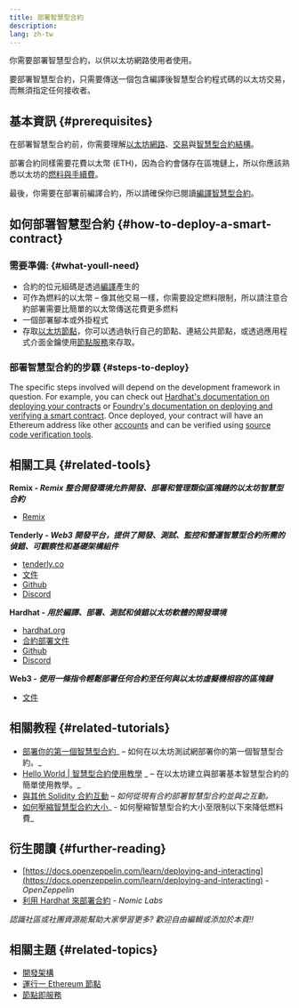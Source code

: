 ```yaml
---
title: 部署智慧型合約
description:
lang: zh-tw
---
```


你需要部署智慧型合約，以供以太坊網路使用者使用。

要部署智慧型合約，只需要傳送一個包含編譯後智慧型合約程式碼的以太坊交易，而無須指定任何接收者。

## 基本資訊 \{#prerequisites}

在部署智慧型合約前，你需要理解[以太坊網路](/developers/docs/networks/)、[交易](/developers/docs/transactions/)與[智慧型合約結構](/developers/docs/smart-contracts/anatomy/)。

部署合約同樣需要花費以太幣 (ETH)，因為合約會儲存在區塊鏈上，所以你應該熟悉以太坊的[燃料與手續費](/developers/docs/gas/)。

最後，你需要在部署前編譯合約，所以請確保你已閱讀[編譯智慧型合約](/developers/docs/smart-contracts/compiling/)。

## 如何部署智慧型合約 \{#how-to-deploy-a-smart-contract}

### 需要準備: \{#what-youll-need}

- 合約的位元組碼是透過[編譯](/developers/docs/smart-contracts/compiling/)產生的
- 可作為燃料的以太幣 – 像其他交易一樣，你需要設定燃料限制，所以請注意合約部署需要比簡單的以太幣傳送花費更多燃料
- 一個部署腳本或外掛程式
- 存取[以太坊節點](/developers/docs/nodes-and-clients/)，你可以透過執行自己的節點、連結公共節點，或透過應用程式介面金鑰使用[節點服務](/developers/docs/nodes-and-clients/nodes-as-a-service/)來存取。

### 部署智慧型合約的步驟 \{#steps-to-deploy}

The specific steps involved will depend on the development framework in question. For example, you can check out [Hardhat's documentation on deploying your contracts](https://hardhat.org/guides/deploying.html) or [Foundry's documentation on deploying and verifying a smart contract](https://book.getfoundry.sh/forge/deploying). Once deployed, your contract will have an Ethereum address like other [accounts](/developers/docs/accounts/) and can be verified using [source code verification tools](/developers/docs/smart-contracts/verifying/#source-code-verification-tools).

## 相關工具 \{#related-tools}

**Remix - _Remix 整合開發環境允許開發、部署和管理類似區塊鏈的以太坊智慧型合約_**

- [Remix](https://remix.ethereum.org)

**Tenderly - _Web3 開發平台，提供了開發、測試、監控和營運智慧型合約所需的偵錯、可觀察性和基礎架構組件_**

- [tenderly.co](https://tenderly.co/)
- [文件](https://docs.tenderly.co/)
- [Github](https://github.com/Tenderly)
- [Discord](https://discord.gg/eCWjuvt)

**Hardhat - _用於編譯、部署、測試和偵錯以太坊軟體的開發環境_**

- [hardhat.org](https://hardhat.org/getting-started/)
- [合約部署文件](https://hardhat.org/guides/deploying.html)
- [Github](https://github.com/nomiclabs/hardhat)
- [Discord](https://discord.com/invite/TETZs2KK4k)

**Web3 - _使用一條指令輕鬆部署任何合約至任何與以太坊虛擬機相容的區塊鏈_**

- [文件](https://portal.thirdweb.com/deploy/)

## 相關教程 \{#related-tutorials}

- [部署你的第一個智慧型合約](/developers/tutorials/deploying-your-first-smart-contract/)_ – 如何在以太坊測試網部署你的第一個智慧型合約。_
- [Hello World | 智慧型合約使用教學](/developers/tutorials/hello-world-smart-contract/) _ – 在以太坊建立與部署基本智慧型合約的簡單使用教學。_
- [與其他 Solidity 合約互動](/developers/tutorials/interact-with-other-contracts-from-solidity/) _– 如何從現有合約部署智慧型合約並與之互動。_
- [如何壓縮智慧型合約大小](/developers/tutorials/downsizing-contracts-to-fight-the-contract-size-limit/)_ - 如何壓縮智慧型合約大小至限制以下來降低燃料費_

## 衍生閱讀 \{#further-reading}

- [https://docs.openzeppelin.com/learn/deploying-and-interacting](https://docs.openzeppelin.com/learn/deploying-and-interacting) - _OpenZeppelin_
- [利用 Hardhat 來部署合約](https://hardhat.org/guides/deploying.html) - _Nomic Labs_

_認識社區或社團資源能幫助大家學習更多? 歡迎自由編輯或添加於本頁!!_

## 相關主題 \{#related-topics}

- [開發架構](/developers/docs/frameworks/)
- [運行一 Ethereum 節點](/developers/docs/nodes-and-clients/run-a-node/)
- [節點即服務](/developers/docs/nodes-and-clients/nodes-as-a-service)
